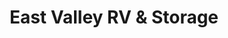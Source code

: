 ---
title: "East Valley RV & Storage"
url: /renton/east-valley-rv-and-storage/
shop: storage rental
---
